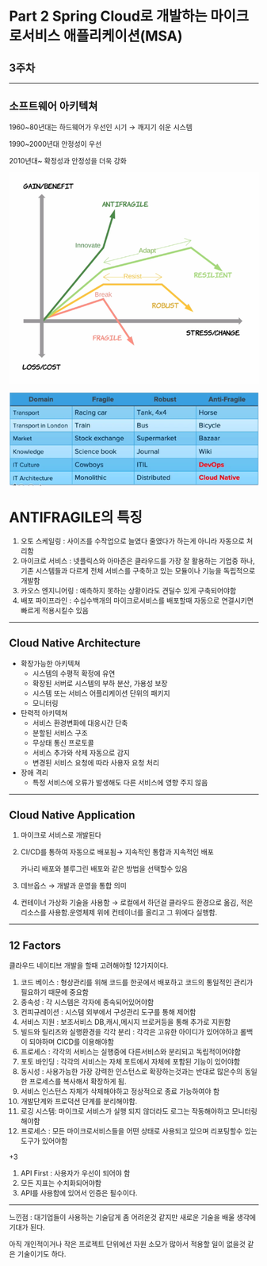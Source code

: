 # Part 2 Spring Cloud로 개발하는 마이크로서비스 애플리케이션(MSA)

## 3주차

---

## 소프트웨어 아키텍쳐

1960~80년대는 하드웨어가 우선인 시기 → 깨지기 쉬운 시스템

1990~2000년대 안정성이 우선

2010년대~ 확정성과 안정성을 더욱 강화

![스크린샷 2024-08-30 오후 3.20.29.png](./image/image1.png)

![스크린샷 2024-08-30 오후 3.20.41.png](./image/image2.png)

# ANTIFRAGILE의 특징

1. 오토 스케일링 : 사이즈를 수작업으로 늘였다 줄였다가 하는게 아니라 자동으로 처리함
2. 마이크로 서비스 : 넷플릭스와 아마존은 클라우드를 가장 잘 활용하는 기업중 하나,기존 시스템들과 다르게 전체 서비스를 구축하고 있는 모듈이나 기능을 독립적으로 개발함
3. 카오스 엔지니어링 : 예측하지 못하는 상황이라도 견딜수 있게 구축되어야함
4. 배포 파이프라인 : 수십수백개의 마이크로서비스를 배포할때 자동으로 연결시키면 빠르게 적용시킬수 있음

---

## Cloud Native Architecture

- 확장가능한 아키텍쳐
    - 시스템의 수평적 확정에 유연
    - 확장된 서버로 시스템의 부하 분산, 가용성 보장
    - 시스템 또는 서비스 어플리케이션 단위의 패키지
    - 모니터링
- 탄력적 아키텍쳐
    - 서비스 환경변화에 대응시간 단축
    - 분할된 서비스 구조
    - 무상태 통신 프로토콜
    - 서비스 추가와 삭제 자동으로 감지
    - 변경된 서비스 요청에 따라 사용자 요청 처리
- 장애 격리
    - 특정 서비스에 오류가 발생해도 다른 서비스에 영향 주지 않음

---

## Cloud Native Application

1. 마이크로 서비스로 개발된다
2. CI/CD를 통하여 자동으로 배포됨→ 지속적인 통합과 지속적인 배포
    
    카나리 배포와 블루그린 배포와 같은 방법을 선택할수 있음
    
3. 데브옵스 → 개발과 운영을 통합 의미
4. 컨테이너 가상화 기술을 사용함 → 로컬에서 하던걸 클라우드 환경으로 옮김, 적은리소스를 사용함.운영체제 위에 컨테이너를 올리고 그 위에다 실행함. 

---

## 12 Factors

클라우드 네이티브 개발을 할때 고려해야할 12가지이다.

1. 코드 베이스 : 형상관리를 위해 코드를 한곳에서 배포하고 코드의 통일적인 관리가 필요하기 때문에 중요함
2. 종속성 : 각 시스템은 각자에 종속되어있어야함
3. 컨피규레이션 : 시스템 외부에서 구성관리 도구를 통해 제어함
4. 서비스 지원 : 보조서비스 DB,캐시,메시지 브로커등을 통해 추가로 지원함
5. 빌드와 릴리즈와 실행환경을 각각 분리 : 각각은 고유한 아이디가 있어야하고 롤백이 되야하며 CICD를 이용해야함
6. 프로세스 : 각각의 서비스는 실행중에 다른서비스와 분리되고 독립적이어야함
7. 포토 바인딩 : 각각의 서비스는 자체 포트에서 자체에 포함된 기능이 있어야함
8. 동시성 : 사용가능한 가장 강력한 인스턴스로 확장하는것과는 반대로 많은수의 동일한 프로세스를 복사해서 확장하게 됨.
9. 서비스 인스턴스 자체가 삭제해야하고 정상적으로 종료 가능하여야 함
10. 개발단계와 프로덕션 단계를 분리해야함.
11. 로깅 시스템: 마이크로 서비스가 실행 되지 않더라도 로그는 작동해야하고 모니터링 해야함
12. 프로세스 : 모든 마이크로서비스들을 어떤 상태로 사용되고 있으며 리포팅할수 있는 도구가 있어야함

+3

1. API First : 사용자가 우선이 되어야 함
2. 모든 지표는 수치화되어야함
3.  API를 사용함에 있어서 인증은 필수이다.

---

느낀점 : 대기업들이 사용하는 기술답게 좀 어려운것 같지만 새로운 기술을 배울 생각에 기대가 된다.

아직 개인적이거나 작은 프로젝트 단위에선 자원 소모가 많아서 적용할 일이 없을것 같은 기술이기도 하다.